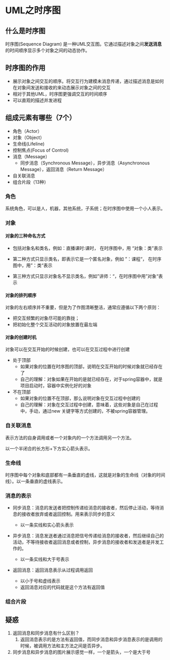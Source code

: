 # UML之时序图



## 什么是时序图

时序图(Sequence Diagram) 是一种UML交互图。它通过描述对象之间**发送消息**的时间顺序显示多个对象之间的动态协作。 



## 时序图的作用

* 展示对象之间交互的顺序。将交互行为建模未消息传递，通过描述消息是如何在对象间发送和接收的来动态展示对象之间的交互
* 相对于其他UML，时序图更强调交互的时间顺序
* 可以直观的描述并发进程



## 组成元素有哪些（7个）

* 角色（Actor）
* 对象（Object）
* 生命线(Lifeline)
* 控制焦点(Focus of Control)
* 消息（Message）
  * 同步消息（Synchronous Message），异步消息（Asynchronous Message），返回消息（Return Message）
* 自关联消息
* 组合片段（13种）



### 角色

系统角色，可以是人，机器，其他系统，子系统；在时序图中使用一个小人表示。

### 对象

#### 对象的三种命名方式

* 包括对象名和类名，例如：直播课时:课时， 在时序图中，用 “对象：类”表示

* 第二种方式只显示类名，即表示它是一个匿名对象，例如 ”：课程“， 在时序图中，用”：类“表示

* 第三种方式只显示对象名不显示类名，例如”讲师：“，在时序图中用”对象“表示

  

#### 对象的排列顺序

对象的左右顺序并不重要，但是为了作图清晰整洁，通常应遵循以下两个原则：

* 把交互频繁的对象尽可能的靠拢；
* 把初始化整个交互活动的对象放置在最左端



#### 对象的创建时机

对象可以在交互开始的时候创建，也可以在交互过程中进行创建

* 处于顶部
  * 如果对象的位置在时序图的顶部，说明在交互开始的时候对象就已经存在了
  * 自己的理解：对象如果在开始的是就已经存在，对于spring容器中，就是项目启动时，容器中实例化好的对象
* 不在顶部
  * 如果对象的位置不在顶部，那么说明对象在交互过程中创建的
  * 自己的理解：对象在交互过程中创建，意味着，这些对象是自己在过程中，手动，通过new 关键字等方式创建的，不被spring容器管理。 

### 自关联消息

表示方法的自身调用或者一个对象内的一个方法调用另一个方法。

以一个半闭合的长方形+下方实心箭头表示。



### 生命线

时序图中每个对象和底部都有一条垂直的虚线，这就是对象的生命线（对象的时间线）。以一条垂直的虚线表示。



### 消息的表示

* 同步消息：消息的发送者把控制传递给消息的接收者，然后停止活动，等待消息的接收者放弃或者返回控制。用来表示同步的意义
  * 以一条实线和实心箭头表示

* 异步消息：消息发送者通过消息把信号传递给消息的接收者，然后继续自己的活动，不等待接收者返回消息或者控制，异步消息的接收者和发送者是并发工作的。
  * 以一条实线和大于号表示
* 返回消息：返回消息表示从过程调用返回
  * 以小于号和虚线表示
  * 返回消息对应的代码就是这个方法有返回值



### 组合片段





## 疑惑

1. 返回消息和同步消息有什么区别？
   1. 返回消息表示的是方法有返回值，而同步消息和异步消息表示的是调用的时候，被调用方法和主方法之间是否异步。
2. 同步消息和异步消息的图片展示感觉一样，一个是箭头，一个是大于号

















